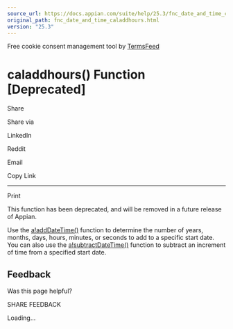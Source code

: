 ```yaml
---
source_url: https://docs.appian.com/suite/help/25.3/fnc_date_and_time_caladdhours.html
original_path: fnc_date_and_time_caladdhours.html
version: "25.3"
---
```


Free cookie consent management tool by [TermsFeed](https://www.termsfeed.com/)

# caladdhours() Function \[Deprecated\]

Share

Share via

LinkedIn

Reddit

Email

Copy Link

* * *

Print

This function has been deprecated, and will be removed in a future release of Appian.

Use the [a!addDateTime()](fnc_date_and_time_adddatetime.html) function to determine the number of years, months, days, hours, minutes, or seconds to add to a specific start date. You can also use the [a!subtractDateTime()](fnc_date_and_time_subtractdatetime.html) function to subtract an increment of time from a specified start date.

## Feedback

Was this page helpful?

SHARE FEEDBACK

Loading...